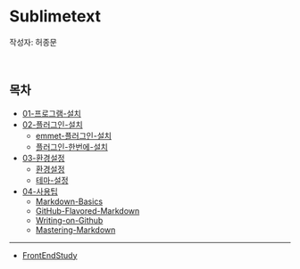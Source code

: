 # Sublimetext

작성자: 허종문

<br>

## 목차
* [01-프로그램-설치](docs/01-프로그램-설치.md)
* [02-플러그인-설치](docs/02-플러그인-설치.md)
    - [emmet-플러그인-설치](docs/02-플러그인-설치.md#emmet-플러그인-설치)
    - [플러그인-한번에-설치](docs/02-플러그인-설치.md#플러그인-한번에-설치)
* [03-환경설정](docs/03-환경설정.md)
    - [환경설정](docs/03-환경설정.md#환경설정)
    - [테마-설정](docs/docs/03-환경설정.md#테마-설정)
* [04-사용팁](docs/04-사용팁.md)
    - [Markdown-Basics](docs/101_Markdown-Basics.md)
    - [GitHub-Flavored-Markdown](docs/102_Github-Flavored-Markdown.md)
    - [Writing-on-Github](docs/103_Writing-on-Github.md)
    - [Mastering-Markdown](docs/104_Mastering-Markdown.md)


----


* [FrontEndStudy](../../README.md)


